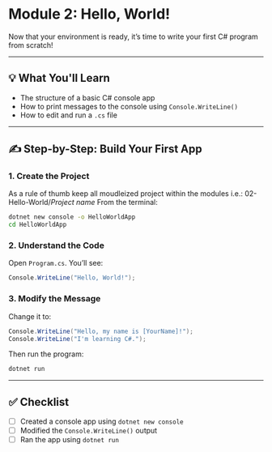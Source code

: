 # Module 2: Hello, World!

Now that your environment is ready, it’s time to write your first C# program from scratch!

---

## 💡 What You'll Learn

- The structure of a basic C# console app
- How to print messages to the console using `Console.WriteLine()`
- How to edit and run a `.cs` file

---

## ✍️ Step-by-Step: Build Your First App

### 1. Create the Project
As a rule of thumb keep all moudleized project within the modules i.e.: 02-Hello-World/*Project name*
From the terminal:
```bash
dotnet new console -o HelloWorldApp
cd HelloWorldApp
```

### 2. Understand the Code

Open `Program.cs`. You’ll see:

```csharp
﻿Console.WriteLine("Hello, World!");
```

### 3. Modify the Message

Change it to:

```csharp
Console.WriteLine("Hello, my name is [YourName]!");
Console.WriteLine("I'm learning C#.");
```

Then run the program:
```bash
dotnet run
```

---

## ✅ Checklist

- [ ] Created a console app using `dotnet new console`
- [ ] Modified the `Console.WriteLine()` output
- [ ] Ran the app using `dotnet run`
